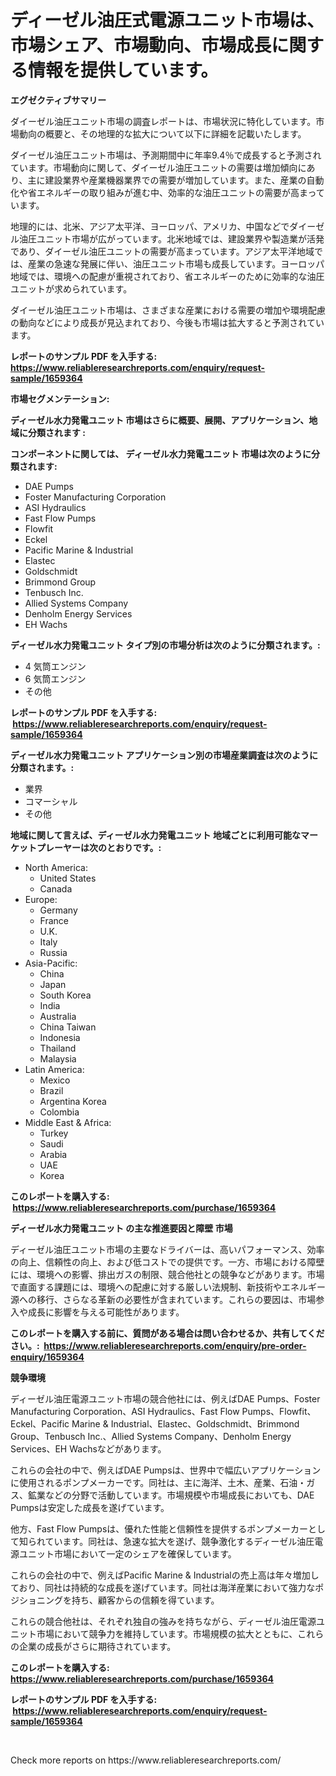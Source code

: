 <p><h1>ディーゼル油圧式電源ユニット市場は、市場シェア、市場動向、市場成長に関する情報を提供しています。</h1></p><p><strong>エグゼクティブサマリー</strong></p>
<p><p>ダイーゼル油圧ユニット市場の調査レポートは、市場状況に特化しています。市場動向の概要と、その地理的な拡大について以下に詳細を記載いたします。</p><p>ダイーゼル油圧ユニット市場は、予測期間中に年率9.4％で成長すると予測されています。市場動向に関して、ダイーゼル油圧ユニットの需要は増加傾向にあり、主に建設業界や産業機器業界での需要が増加しています。また、産業の自動化や省エネルギーの取り組みが進む中、効率的な油圧ユニットの需要が高まっています。</p><p>地理的には、北米、アジア太平洋、ヨーロッパ、アメリカ、中国などでダイーゼル油圧ユニット市場が広がっています。北米地域では、建設業界や製造業が活発であり、ダイーゼル油圧ユニットの需要が高まっています。アジア太平洋地域では、産業の急速な発展に伴い、油圧ユニット市場も成長しています。ヨーロッパ地域では、環境への配慮が重視されており、省エネルギーのために効率的な油圧ユニットが求められています。</p><p>ダイーゼル油圧ユニット市場は、さまざまな産業における需要の増加や環境配慮の動向などにより成長が見込まれており、今後も市場は拡大すると予測されています。</p></p>
<p><strong>レポートのサンプル PDF を入手する: <a href="https://www.reliableresearchreports.com/enquiry/request-sample/1659364">https://www.reliableresearchreports.com/enquiry/request-sample/1659364</a></strong></p>
<p><strong>市場セグメンテーション:</strong></p>
<p><strong> ディーゼル水力発電ユニット 市場はさらに概要、展開、アプリケーション、地域に分類されます :</strong></p>
<p><strong>コンポーネントに関しては、 ディーゼル水力発電ユニット 市場は次のように分類されます: &nbsp;</strong></p>
<p><ul><li>DAE Pumps</li><li>Foster Manufacturing Corporation</li><li>ASI Hydraulics</li><li>Fast Flow Pumps</li><li>Flowfit</li><li>Eckel</li><li>Pacific Marine & Industrial</li><li>Elastec</li><li>Goldschmidt</li><li>Brimmond Group</li><li>Tenbusch Inc.</li><li>Allied Systems Company</li><li>Denholm Energy Services</li><li>EH Wachs</li></ul></p>
<p><strong> ディーゼル水力発電ユニット タイプ別の市場分析は次のように分類されます。:</strong></p>
<p><ul><li>4 気筒エンジン</li><li>6 気筒エンジン</li><li>その他</li></ul></p>
<p><strong>レポートのサンプル PDF を入手する: &nbsp;<a href="https://www.reliableresearchreports.com/enquiry/request-sample/1659364">https://www.reliableresearchreports.com/enquiry/request-sample/1659364</a></strong></p>
<p><strong> ディーゼル水力発電ユニット アプリケーション別の市場産業調査は次のように分類されます。:</strong></p>
<p><ul><li>業界</li><li>コマーシャル</li><li>その他</li></ul></p>
<p><strong>地域に関して言えば、ディーゼル水力発電ユニット 地域ごとに利用可能なマーケットプレーヤーは次のとおりです。:</strong></p>
<p><ul>
    <li>
        North America:
        <ul>
            <li>United States</li>
            <li>Canada</li>
        </ul>
    </li>
    <li>
        Europe:
        <ul>
            <li>Germany</li>
            <li>France</li>
            <li>U.K.</li>
            <li>Italy</li>
            <li>Russia</li>
        </ul>
    </li>
    <li>
        Asia-Pacific:
        <ul>
            <li>China</li>
            <li>Japan</li>
            <li>South Korea</li>
            <li>India</li>
            <li>Australia</li>
            <li>China Taiwan</li>
            <li>Indonesia</li>
            <li>Thailand</li>
            <li>Malaysia</li>
        </ul>
    </li>
    <li>
        Latin America:
        <ul>
            <li>Mexico</li>
            <li>Brazil</li>
            <li>Argentina Korea</li>
            <li>Colombia</li>
        </ul>
    </li>
    <li>
        Middle East & Africa:
        <ul>
            <li>Turkey</li>
            <li>Saudi</li>
            <li>Arabia</li>
            <li>UAE</li>
            <li>Korea</li>
        </ul>
    </li>
    </ul></p>
<p><strong>このレポートを購入する: &nbsp;<a href="https://www.reliableresearchreports.com/purchase/1659364">https://www.reliableresearchreports.com/purchase/1659364</a></strong></p>
<p><strong>ディーゼル水力発電ユニット の主な推進要因と障壁 市場</strong></p>
<p><p>ディーゼル油圧ユニット市場の主要なドライバーは、高いパフォーマンス、効率の向上、信頼性の向上、および低コストでの提供です。一方、市場における障壁には、環境への影響、排出ガスの制限、競合他社との競争などがあります。市場で直面する課題には、環境への配慮に対する厳しい法規制、新技術やエネルギー源への移行、さらなる革新の必要性が含まれています。これらの要因は、市場参入や成長に影響を与える可能性があります。</p></p>
<p><strong>このレポートを購入する前に、質問がある場合は問い合わせるか、共有してください。:&nbsp; <a href="https://www.reliableresearchreports.com/enquiry/pre-order-enquiry/1659364">https://www.reliableresearchreports.com/enquiry/pre-order-enquiry/1659364</a></strong></p>
<p><strong>競争環境</strong></p>
<p><p>ディーゼル油圧電源ユニット市場の競合他社には、例えばDAE Pumps、Foster Manufacturing Corporation、ASI Hydraulics、Fast Flow Pumps、Flowfit、Eckel、Pacific Marine & Industrial、Elastec、Goldschmidt、Brimmond Group、Tenbusch Inc.、Allied Systems Company、Denholm Energy Services、EH Wachsなどがあります。</p><p>これらの会社の中で、例えばDAE Pumpsは、世界中で幅広いアプリケーションに使用されるポンプメーカーです。同社は、主に海洋、土木、産業、石油・ガス、鉱業などの分野で活動しています。市場規模や市場成長においても、DAE Pumpsは安定した成長を遂げています。</p><p>他方、Fast Flow Pumpsは、優れた性能と信頼性を提供するポンプメーカーとして知られています。同社は、急速な拡大を遂げ、競争激化するディーゼル油圧電源ユニット市場において一定のシェアを確保しています。</p><p>これらの会社の中で、例えばPacific Marine & Industrialの売上高は年々増加しており、同社は持続的な成長を遂げています。同社は海洋産業において強力なポジショニングを持ち、顧客からの信頼を得ています。</p><p>これらの競合他社は、それぞれ独自の強みを持ちながら、ディーゼル油圧電源ユニット市場において競争力を維持しています。市場規模の拡大とともに、これらの企業の成長がさらに期待されています。</p></p>
<p><strong>このレポートを購入する: &nbsp; <a href="https://www.reliableresearchreports.com/purchase/1659364">https://www.reliableresearchreports.com/purchase/1659364</a></strong></p>
<p><strong>レポートのサンプル PDF を入手する: &nbsp;<a href="https://www.reliableresearchreports.com/enquiry/request-sample/1659364">https://www.reliableresearchreports.com/enquiry/request-sample/1659364</a></strong><strong></strong></p>
<p>&nbsp;</p>
<p>Check more reports on https://www.reliableresearchreports.com/</p>